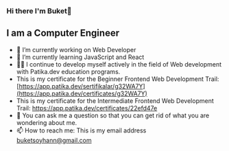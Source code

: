 ### Hi there I'm Buket👋

## I am a Computer Engineer

- 🔭 I’m currently working on Web Developer 
- 🌱 I’m currently learning JavaScript and React
- 👨‍💻 I continue to develop myself actively in the field of Web development with Patika.dev education programs.
- This is my certificate for the Beginner Frontend Web Development Trail: [https://app.patika.dev/sertifikalar/g32WA7Y](https://app.patika.dev/certificates/g32WA7Y)
- This is my certificate for the Intermediate Frontend Web Development Trail: https://app.patika.dev/certificates/22efd47e
- 💬 You can ask me a question so that you can get rid of what you are wondering about me.
- 📫 How to reach me: This is my email address buketsoyhann@gmail.com
